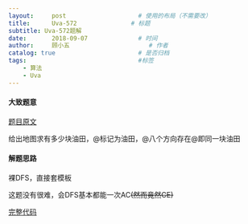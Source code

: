 ```yaml
---
layout:     post                    # 使用的布局（不需要改）
title:      Uva-572               # 标题 
subtitle: Uva-572题解
date:       2018-09-07              # 时间
author:     顾小五                      # 作者
catalog: true                       # 是否归档
tags:                               #标签
    - 算法
    - Uva
---
```


#### 大致题意

[题目原文](https://uva.onlinejudge.org/index.php?option=com_onlinejudge&Itemid=8&page=show_problem&problem=513)

给出地图求有多少块油田，@标记为油田，@八个方向存在@即同一块油田

#### 解题思路

裸DFS，直接套模板

这题没有很难，会DFS基本都能一次AC~~(然而竟然CE)~~

[完整代码](https://github.com/liuyueweiyu/UvaOJ/blob/master/%E6%95%B0%E6%8D%AE%E7%BB%93%E6%9E%84%E5%9F%BA%E7%A1%80/%E5%9B%BE/572.cpp)